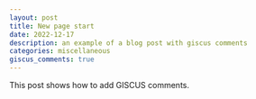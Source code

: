 ```yaml
---
layout: post
title: New page start
date: 2022-12-17 
description: an example of a blog post with giscus comments
categories: miscellaneous
giscus_comments: true
---
```

This post shows how to add GISCUS comments.
